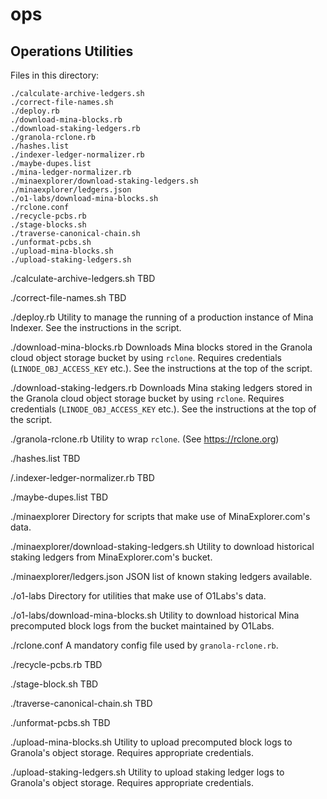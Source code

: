 # ops

## Operations Utilities

Files in this directory:

```
./calculate-archive-ledgers.sh
./correct-file-names.sh
./deploy.rb
./download-mina-blocks.rb
./download-staking-ledgers.rb
./granola-rclone.rb
./hashes.list
./indexer-ledger-normalizer.rb
./maybe-dupes.list
./mina-ledger-normalizer.rb
./minaexplorer/download-staking-ledgers.sh
./minaexplorer/ledgers.json
./o1-labs/download-mina-blocks.sh
./rclone.conf
./recycle-pcbs.rb
./stage-blocks.sh
./traverse-canonical-chain.sh
./unformat-pcbs.sh
./upload-mina-blocks.sh
./upload-staking-ledgers.sh
```

./calculate-archive-ledgers.sh
  TBD

./correct-file-names.sh
  TBD

./deploy.rb
  Utility to manage the running of a production instance of Mina Indexer. See
  the instructions in the script.

./download-mina-blocks.rb
  Downloads Mina blocks stored in the Granola cloud object storage bucket by
  using `rclone`. Requires credentials (`LINODE_OBJ_ACCESS_KEY` etc.). See the
  instructions at the top of the script.

./download-staking-ledgers.rb
  Downloads Mina staking ledgers stored in the Granola cloud object storage
  bucket by using `rclone`. Requires credentials (`LINODE_OBJ_ACCESS_KEY`
  etc.). See the instructions at the top of the script.

./granola-rclone.rb
  Utility to wrap `rclone`. (See https://rclone.org)

./hashes.list
  TBD

/.indexer-ledger-normalizer.rb
  TBD

./maybe-dupes.list
  TBD

./minaexplorer
  Directory for scripts that make use of MinaExplorer.com's data.

./minaexplorer/download-staking-ledgers.sh
  Utility to download historical staking ledgers from MinaExplorer.com's bucket.

./minaexplorer/ledgers.json
  JSON list of known staking ledgers available.

./o1-labs
  Directory for utilities that make use of O1Labs's data.

./o1-labs/download-mina-blocks.sh
  Utility to download historical Mina precomputed block logs from the bucket
  maintained by O1Labs.

./rclone.conf
  A mandatory config file used by `granola-rclone.rb`.

./recycle-pcbs.rb
  TBD

./stage-block.sh
  TBD

./traverse-canonical-chain.sh
  TBD

./unformat-pcbs.sh
  TBD

./upload-mina-blocks.sh
  Utility to upload precomputed block logs to Granola's object storage.
  Requires appropriate credentials.

./upload-staking-ledgers.sh
  Utility to upload staking ledger logs to Granola's object storage. Requires
  appropriate credentials.
